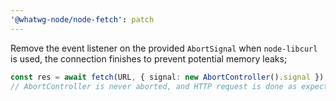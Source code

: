```yaml
---
'@whatwg-node/node-fetch': patch
---
```


Remove the event listener on the provided `AbortSignal` when `node-libcurl` is used, the connection finishes to prevent
potential memory leaks;

```ts
const res = await fetch(URL, { signal: new AbortController().signal });
// AbortController is never aborted, and HTTP request is done as expected successfully
```
